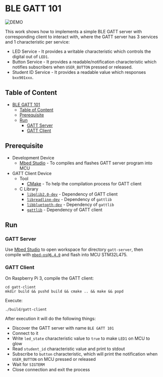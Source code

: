 # BLE GATT 101

![DEMO](./demo.gif)

This work shows how to implements a simple BLE GATT server with corresponding client to interact with, where the GATT server has 3 services and 1 characteristic per service:

- LED Service - It provides a writable characteristic which controls the digital out of `LED1`.
- Button Service - It provides a readable/notification characteristic which notifies subscribers when `USER_BUTTON` pressed or released.
- Student ID Service - It provides a readable value which responses `bxx901xxx`.

## Table of Content

- [BLE GATT 101](#ble-gatt-101)
  - [Table of Content](#table-of-content)
  - [Prerequisite](#prerequisite)
  - [Run](#run)
    - [GATT Server](#gatt-server)
    - [GATT Client](#gatt-client)

## Prerequisite

- Development Device
  - [Mbed Studio](https://os.mbed.com/studio) - To compiles and flashes GATT server program into MCU
- GATT Client Device
  - Tool
    - [CMake](https://cmake.org) - To help the compilation process for GATT client
  - C Library
    - [`libglib2.0-dev`](https://packages.ubuntu.com/en/bionic/libglib2.0-dev) - Dependency of GATT client
    - [`libreadline-dev`](https://packages.ubuntu.com/en/bionic/libreadline-dev) - Dependency of `gattlib`
    - [`libbluetooth-dev`](https://packages.ubuntu.com/en/bionic/libbluetooth-dev) - Dependency of `gattlib`
    - [`gattlib`](https://github.com/labapart/gattlib) - Dependency of GATT client

## Run

### GATT Server

Use [Mbed Studio](https://os.mbed.com/studio) to open workspace for directory `gatt-server`, then compile with [`mbed-os@6.4.0`](https://github.com/ARMmbed/mbed-os/tree/8ef0a435b2356f8159dea8e427b2935d177309f8) and flash into MCU STM32L475.

### GATT Client

On Raspberry Pi 3, compile the GATT client:

```shell
cd gatt-client
mkdir build && pushd build && cmake .. && make && popd
```

Execute:

```shell
./build/gatt-client
```

After execution it will do the following things:

- Discover the GATT server with name `BLE GATT 101`
- Connect to it
- Write `led_state` characteristic value to `true` to make `LED1` on MCU to glow
- Read `student_id` characteristic value and print to stdout
- Subscribe to `button` characteristic, which will print the notification when `USER_BUTTON` on MCU pressed or released
- Wait for `SIGTERM`
- Close connection and exit the process
